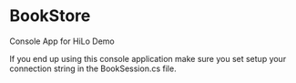 BookStore
=========

Console App for HiLo Demo

If you end up using this console application make sure you set setup your connection string in the BookSession.cs file.
